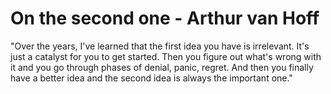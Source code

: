 # On the second one - Arthur van Hoff

"Over the years, I've learned that the first idea you have is irrelevant. It's just a catalyst for you to get started. Then you figure out what's wrong with it and you go through phases of denial, panic, regret. And then you finally have a better idea and the second idea is always the important one."

